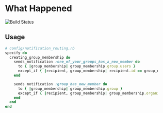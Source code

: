 # What Happened

[![Build Status](https://travis-ci.org/tawan/what-happened.svg?branch=master)](https://travis-ci.org/tawan/what-happened)


## Usage

```ruby
# config/notification_routing.rb
specify do
  creating_group_membership do
    sends_notification :one_of_your_groups_has_a_new_member do
      to { |group_membership| group_membership.group.users }
      except_if { |recipient, group_membership| recipient.id == group_membership.user_id}
    end

    sends_notification :group_has_new_member do
      to { |group_membership| group_membership.group }
      except_if { |recipient, group_membership| group_membership.organizer }
    end
  end
end
```
